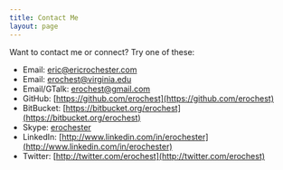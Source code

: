 ```yaml
---
title: Contact Me
layout: page
---
```


Want to contact me or connect? Try one of these:

 * Email: [eric@ericrochester.com](mailto:eric@ericrochester.com)
 * Email: [erochest@virginia.edu](mailto:erochest@virginia.edu)
 * Email/GTalk: [erochest@gmail.com](mailto:erochest@gmail.com)
 * GitHub: [https://github.com/erochest](https://github.com/erochest)
 * BitBucket: [https://bitbucket.org/erochest](https://bitbucket.org/erochest)
 * Skype: [erochester](skype:erochester?call)
 * LinkedIn: [http://www.linkedin.com/in/erochester](http://www.linkedin.com/in/erochester)
 * Twitter: [http://twitter.com/erochest](http://twitter.com/erochest)

